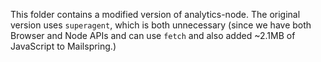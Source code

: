 This folder contains a modified version of analytics-node. The original version uses `superagent`, which is both unnecessary (since we have both Browser and Node APIs and can use `fetch` and also added ~2.1MB of JavaScript to Mailspring.)